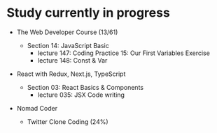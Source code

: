 # Study currently in progress

  - The Web Developer Course (13/61)
    - Section 14: JavaScript Basic
      - lecture 147: Coding Practice 15: Our First Variables Exercise
      - lecture 148: Const & Var

  - React with Redux, Next.js, TypeScript
    - Section 03: React Basics & Components
      - lecture 035: JSX Code writing

  - Nomad Coder
    - Twitter Clone Coding (24%)

